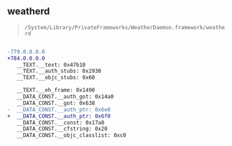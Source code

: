 ## weatherd

> `/System/Library/PrivateFrameworks/WeatherDaemon.framework/weatherd`

```diff

-779.0.0.0.0
+784.0.0.0.0
   __TEXT.__text: 0x47b10
   __TEXT.__auth_stubs: 0x2930
   __TEXT.__objc_stubs: 0x60

   __TEXT.__eh_frame: 0x1490
   __DATA_CONST.__auth_got: 0x14a0
   __DATA_CONST.__got: 0x638
-  __DATA_CONST.__auth_ptr: 0x6e8
+  __DATA_CONST.__auth_ptr: 0x6f0
   __DATA_CONST.__const: 0x17a8
   __DATA_CONST.__cfstring: 0x20
   __DATA_CONST.__objc_classlist: 0xc0

```
